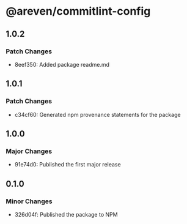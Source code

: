 # @areven/commitlint-config

## 1.0.2

### Patch Changes

- 8eef350: Added package readme.md

## 1.0.1

### Patch Changes

- c34cf60: Generated npm provenance statements for the package

## 1.0.0

### Major Changes

- 91e74d0: Published the first major release

## 0.1.0

### Minor Changes

- 326d04f: Published the package to NPM
